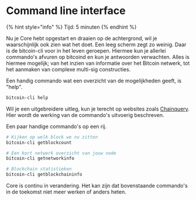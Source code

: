 # Command line interface

{% hint style="info" %}
Tijd: 5 minuten
{% endhint %}

Nu je Core hebt opgestart en draaien op de achtergrond, wil je waarschijnlijk ook zien wat het doet. Een leeg scherm zegt zo weinig. Daar is de bitcoin-cli voor in het leven geroepen. Hiermee kun je allerlei commando's afvuren op bitcoind en kun je antwoorden verwachten. Alles is hiermee mogelijk; van het inzien van informatie over het Bitcoin netwerk, tot het aanmaken van complexe multi-sig constructies.

Een handig commando wat een overzicht van de mogelijkheden geeft, is "help".

```bash
bitcoin-cli help
```

Wil je een uitgebreidere uitleg, kun je terecht op websites zoals [Chainquery](https://chainquery.com/bitcoin-cli). Hier wordt de werking van de commando's uitvoerig beschreven.

Een paar handige commando's op een rij.

```bash
# Kijken op welk block we nu zitten
bitcoin-cli getblockcount

# Een kort netwerk overzicht van jouw node
bitcoin-cli getnetworkinfo

# Blockchain statistieken
bitcoin-cli getblockchaininfo
```

Core is continu in verandering. Het kan zijn dat bovenstaande commando's in de toekomst niet meer werken of anders heten.